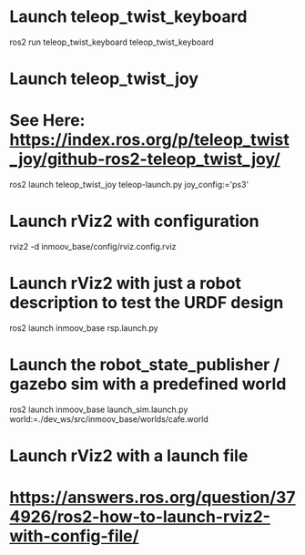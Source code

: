 # Launch teleop_twist_keyboard
ros2 run teleop_twist_keyboard teleop_twist_keyboard 

# Launch teleop_twist_joy
# See Here: https://index.ros.org/p/teleop_twist_joy/github-ros2-teleop_twist_joy/
ros2 launch teleop_twist_joy teleop-launch.py joy_config:='ps3'

# Launch rViz2 with configuration
rviz2 -d inmoov_base/config/rviz.config.rviz

# Launch rViz2 with just a robot description to test the URDF design
ros2 launch inmoov_base rsp.launch.py



# Launch the robot_state_publisher / gazebo sim with a predefined world
ros2 launch inmoov_base launch_sim.launch.py world:=./dev_ws/src/inmoov_base/worlds/cafe.world 



# Launch rViz2 with a launch file
# https://answers.ros.org/question/374926/ros2-how-to-launch-rviz2-with-config-file/
